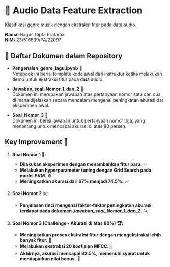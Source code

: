 # 🎵 Audio Data Feature Extraction

Klasifikasi genre musik dengan ekstraksi fitur pada data audio.

**Nama:** Bagus Cipta Pratama  
**NIM:** 23/516539/PA/22097

## 📁 Daftar Dokumen dalam Repository

- **Pengenalan_genre_lagu.ipynb** 📓  
  Notebook ini berisi template kode awal dari instruktur ketika melakukan demo untuk ekstraksi fitur pada data audio.

- **Jawaban_soal_Nomor_1_dan_2** 📝  
  Dokumen ini merupakan jawaban atas pertanyaan nomor satu dan dua, di mana dijelaskan secara mendalam mengenai peningkatan akurasi dari eksperimen awal.

- **Soal_Nomor_3** 🎯  
  Dokumen ini berisi jawaban untuk pertanyaan nomor tiga, yang menantang untuk mencapai akurasi di atas 80 persen.

## **Key Improvement 🚀**

1. **Soal Nomor 1 🔧:**  
   - **Dilakukan eksperimen dengan menambahkan fitur baru.** ✨  
   - **Melakukan hyperparameter tuning dengan Grid Search pada model SVM.** ⚙️  
   - **Meningkatkan akurasi dari 67% menjadi 74.5%.** 📈

2. **Soal Nomor 2 📊:**  
   - **Penjelasan rinci mengenai faktor-faktor peningkatan akurasi terdapat pada dokumen _Jawaban_soal_Nomor_1_dan_2_.** 🔍

3. **Soal Nomor 3 (Challenge - Akurasi di atas 80%) 🏆:**  
   - **Meningkatkan proses ekstraksi fitur dengan mengekstraksi lebih banyak fitur.** 📡  
   - **Melakukan ekstraksi 20 koefisien MFCC.** 🎚️  
   - **Akhirnya, akurasi mencapai 82.5%, memenuhi syarat untuk mendapatkan nilai bonus.** 🎉
